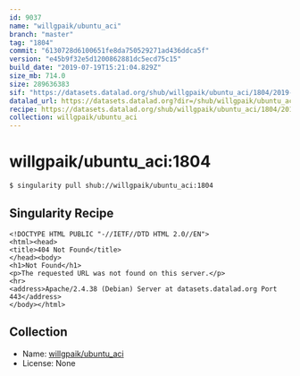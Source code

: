 ```yaml
---
id: 9037
name: "willgpaik/ubuntu_aci"
branch: "master"
tag: "1804"
commit: "6130728d6100651fe8da750529271ad436ddca5f"
version: "e45b9f32e5d1200862881dc5ecd75c15"
build_date: "2019-07-19T15:21:04.829Z"
size_mb: 714.0
size: 289636383
sif: "https://datasets.datalad.org/shub/willgpaik/ubuntu_aci/1804/2019-07-19-6130728d-e45b9f32/e45b9f32e5d1200862881dc5ecd75c15.sif"
datalad_url: https://datasets.datalad.org?dir=/shub/willgpaik/ubuntu_aci/1804/2019-07-19-6130728d-e45b9f32/
recipe: https://datasets.datalad.org/shub/willgpaik/ubuntu_aci/1804/2019-07-19-6130728d-e45b9f32/Singularity
collection: willgpaik/ubuntu_aci
---
```


# willgpaik/ubuntu_aci:1804

```bash
$ singularity pull shub://willgpaik/ubuntu_aci:1804
```

## Singularity Recipe

```singularity
<!DOCTYPE HTML PUBLIC "-//IETF//DTD HTML 2.0//EN">
<html><head>
<title>404 Not Found</title>
</head><body>
<h1>Not Found</h1>
<p>The requested URL was not found on this server.</p>
<hr>
<address>Apache/2.4.38 (Debian) Server at datasets.datalad.org Port 443</address>
</body></html>
```

## Collection

 - Name: [willgpaik/ubuntu_aci](https://github.com/willgpaik/ubuntu_aci)
 - License: None

